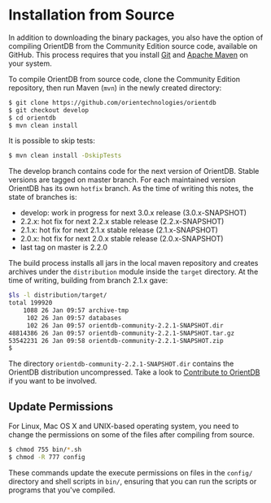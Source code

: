 
# Installation from Source

In addition to downloading the binary packages, you also have the option of compiling OrientDB from the Community Edition source code, available on GitHub.  This process requires that you install [Git](http://www.git-scm.com/) and [Apache Maven](https://maven.apache.org/) on your system.

To compile OrientDB from source code, clone the Community Edition repository, then run Maven (`mvn`) in the newly created directory:

```sh
$ git clone https://github.com/orientechnologies/orientdb
$ git checkout develop
$ cd orientdb
$ mvn clean install
```

It is possible to skip tests:
```sh
$ mvn clean install -DskipTests
```

The develop branch contains code for the next version of OrientDB. Stable versions are tagged on master branch.
For each maintained version OrientDB has its own `hotfix` branch.
As the time of writing this notes, the state of branches is:

* develop: work in progress for next 3.0.x release (3.0.x-SNAPSHOT)
* 2.2.x: hot fix for next 2.2.x stable release (2.2.x-SNAPSHOT)
* 2.1.x: hot fix for next 2.1.x stable release (2.1.x-SNAPSHOT)
* 2.0.x: hot fix for next 2.0.x stable release (2.0.x-SNAPSHOT)
* last tag on master is 2.2.0

The build process installs all jars in the local maven repository and creates archives under the `distribution` module inside the `target` directory. At the time of writing, building from branch 2.1.x gave: 
```sh
$ls -l distribution/target/
total 199920
    1088 26 Jan 09:57 archive-tmp
     102 26 Jan 09:57 databases
     102 26 Jan 09:57 orientdb-community-2.2.1-SNAPSHOT.dir
48814386 26 Jan 09:57 orientdb-community-2.2.1-SNAPSHOT.tar.gz
53542231 26 Jan 09:58 orientdb-community-2.2.1-SNAPSHOT.zip
$
```
The directory `orientdb-community-2.2.1-SNAPSHOT.dir` contains the OrientDB distribution uncompressed.
Take a look to [Contribute to OrientDB](../../misc/Contribute-to-OrientDB.md) if you want to be involved.


## Update Permissions

For Linux, Mac OS X and UNIX-based operating system, you need to change the permissions on  some of the files after compiling from source.

```sh
$ chmod 755 bin/*.sh
$ chmod -R 777 config
```

These commands update the execute permissions on files in the `config/` directory and shell scripts in `bin/`, ensuring that you can run the scripts or programs that you've compiled.
  
